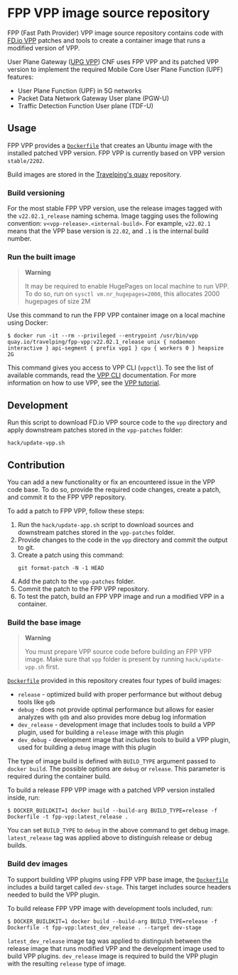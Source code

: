 # FPP VPP image source repository

FPP (Fast Path Provider) VPP image source repository contains code with [FD.io VPP](https://s3-docs.fd.io/vpp/22.02/)
patches and tools to create a container image that runs a modified version of VPP.

User Plane Gateway ([UPG VPP](https://github.com/travelping/upg-vpp)) CNF uses FPP VPP and its patched VPP version
to implement the required Mobile Core User Plane Function (UPF) features:

- User Plane Function (UPF) in 5G networks
- Packet Data Network Gateway User plane (PGW-U)
- Traffic Detection Function User plane (TDF-U)

## Usage

FPP VPP provides a [`Dockerfile`](./Dockerfile) that creates an Ubuntu image with the installed patched VPP version.
FPP VPP is currently based on VPP version `stable/2202`.

Build images are stored in the [Travelping's quay](https://quay.io/repository/travelping/fpp-vpp?tab=tags) repository.

### Build versioning

For the most stable FPP VPP version, use the release images tagged with the `v22.02.1_release` naming schema.
Image tagging uses the following convention: `v<vpp-release>.<internal-build>`. For example, `v22.02.1` means that the VPP base version is `22.02`, and `.1` is the internal build number.

### Run the built image

> **Warning**
>
> It may be required to enable HugePages on local machine to run VPP.
> To do so, run on `sysctl vm.nr_hugepages=2000`, this allocates 2000 hugepages of size 2M

Use this command to run the FPP VPP container image on a local machine using Docker:

```console
$ docker run -it --rm --privileged --entrypoint /usr/bin/vpp quay.io/travelping/fpp-vpp:v22.02.1_release unix { nodaemon interactive } api-segment { prefix vpp1 } cpu { workers 0 } heapsize 2G
```

This command gives you access to VPP CLI (`vppctl`). To see the list of available commands, read the [VPP CLI](https://s3-docs.fd.io/vpp/22.02/cli-reference/gettingstarted/index.html) documentation. For more information on how to use VPP, see the [VPP tutorial](https://s3-docs.fd.io/vpp/22.02/gettingstarted/progressivevpp/index.html).

## Development

Run this script to download FD.io VPP source code to the `vpp` directory and apply downstream patches stored in the `vpp-patches` folder:

```
hack/update-vpp.sh
```

## Contribution

You can add a new functionality or fix an encountered issue in the VPP code base. To do so, provide the required code changes, create a patch, and commit it to the FPP VPP repository.

To add a patch to FPP VPP, follow these steps:

1. Run the `hack/update-app.sh` script to download sources and downstream patches stored in the `vpp-patches` folder.
1. Provide changes to the code in the `vpp` directory and commit the output to git.
1. Create a patch using this command: 
    ```
    git format-patch -N -1 HEAD
    ```
4. Add the patch to the `vpp-patches` folder.
5. Commit the patch to the FPP VPP repository.
6. To test the patch, build an FPP VPP image and run a modified VPP in a container.

### Build the base image

> **Warning**
>
> You must prepare VPP source code before building an FPP VPP image.
> Make sure that `vpp` folder is present by running `hack/update-vpp.sh` first.

[`Dockerfile`](./Dockerfile) provided in this repository creates four types of build images:

- `release` - optimized build with proper performance but without debug tools like `gdb`
- `debug` - does not provide optimal performance but allows for easier analyzes with `gdb` and also provides
  more debug log information
- `dev_release` - development image that includes tools to build a VPP plugin, used for building a `release` image with this plugin
- `dev_debug` - development image that includes tools to build a VPP plugin, used for building a `debug` image with this plugin

The type of image build is defined with `BUILD_TYPE` argument passed to `docker build`.
The possible options are `debug` or `release`. This parameter is required during the container build.

To build a release FPP VPP image with a patched VPP version installed inside, run:

```console
$ DOCKER_BUILDKIT=1 docker build --build-arg BUILD_TYPE=release -f Dockerfile -t fpp-vpp:latest_release .
```

You can set `BUILD_TYPE` to `debug` in the above command to get debug image. `latest_release` tag was applied above
to distinguish release or debug builds.

### Build dev images

To support building VPP plugins using FPP VPP base image, the [`Dockerfile`](./Dockerfile) includes
a build target called `dev-stage`. This target includes source headers needed to build the VPP plugin.

To build release FPP VPP image with development tools included, run:

```console
$ DOCKER_BUILDKIT=1 docker build --build-arg BUILD_TYPE=release -f Dockerfile -t fpp-vpp:latest_dev_release . --target dev-stage
```

`latest_dev_release` image tag was applied to distinguish between the release image that runs modified VPP and
the development image used to build VPP plugins. `dev_release` image is required to build the VPP plugin with
the resulting `release` type of image.

